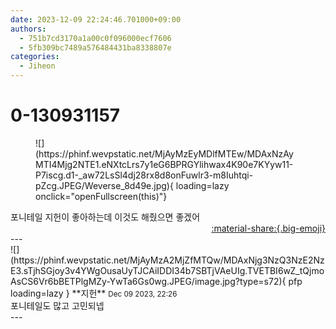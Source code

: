 ```yaml
---
date: 2023-12-09 22:24:46.701000+09:00
authors:
  - 751b7cd3170a1a00c0f096000ecf7606
  - 5fb309bc7489a576484431ba8338807e
categories:
  - Jiheon
---
```


# 0-130931157

<div class="post-container" markdown="1">
<div class="content-container md-sidebar__scrollwrap" markdown="1">


<figure markdown="1">
![](https://phinf.wevpstatic.net/MjAyMzEyMDlfMTEw/MDAxNzAyMTI4Mjg2NTE1.eNXtcLrs7y1eG6BPRGYlihwax4K90e7KYyw11-P7iscg.d1-_aw72LsSl4dj28rx8d8onFuwlr3-m8Iuhtqi-pZcg.JPEG/Weverse_8d49e.jpg){ loading=lazy onclick="openFullscreen(this)"}
</figure>
포니테일 지헌이 좋아하는데 이것도 해줬으면 좋겠어

</div>
</div>

<div style="text-align: right;" markdown="1">
<a href="https://weverse.io/fromis9/fanpost/0-130931157" style="text-align: right;">:material-share:{.big-emoji}</a>
</div>
---

<div class="comments-container md-sidebar__scrollwrap" markdown="1">
<div class="comment" markdown="1">
<div class='id-container' markdown="1">
![](https://phinf.wevpstatic.net/MjAyMzA2MjZfMTQw/MDAxNjg3NzQ3NzE2NzE3.sTjhSGjoy3v4YWgOusaUyTJCAiIDDI34b7SBTjVAeUIg.TVETBI6wZ_tQjmoAsCS6Vr6bBETPlgMZy-YwTa6Gs0wg.JPEG/image.jpg?type=s72){ pfp loading=lazy }
**<span class="artist">지헌</span>** <small>Dec 09 2023, 22:26</small><br>
</div>
<div class='comment-body' markdown="1">
포니테일도 많고 고민되넵
</div>
</div>
</div>
---
